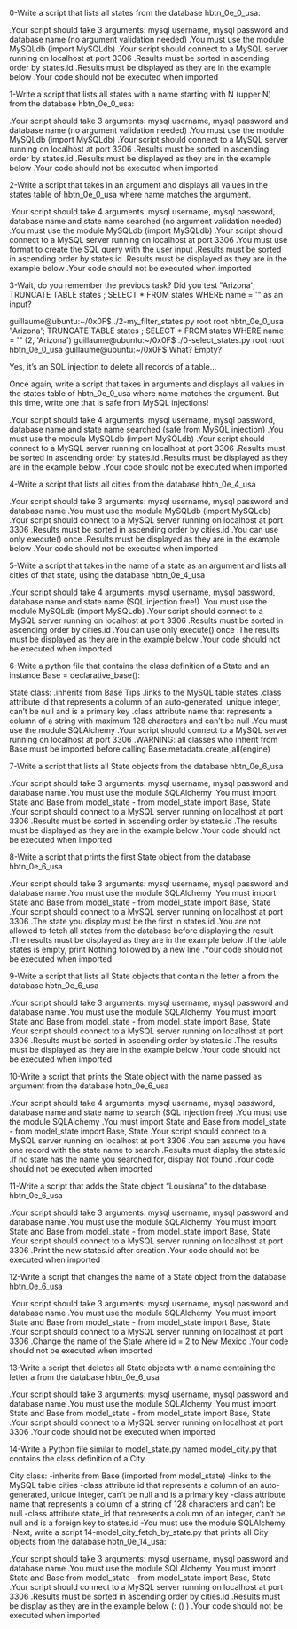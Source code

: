 0-Write a script that lists all states from the database hbtn_0e_0_usa:

.Your script should take 3 arguments: mysql username, mysql password and database name (no argument validation needed)
.You must use the module MySQLdb (import MySQLdb)
.Your script should connect to a MySQL server running on localhost at port 3306
.Results must be sorted in ascending order by states.id
.Results must be displayed as they are in the example below
.Your code should not be executed when imported

1-Write a script that lists all states with a name starting with N (upper N) from the database hbtn_0e_0_usa:

.Your script should take 3 arguments: mysql username, mysql password and database name (no argument validation needed)
.You must use the module MySQLdb (import MySQLdb)
.Your script should connect to a MySQL server running on localhost at port 3306
.Results must be sorted in ascending order by states.id
.Results must be displayed as they are in the example below
.Your code should not be executed when imported

2-Write a script that takes in an argument and displays all values in the states table of hbtn_0e_0_usa where name matches the argument.

.Your script should take 4 arguments: mysql username, mysql password, database name and state name searched (no argument validation needed)
.You must use the module MySQLdb (import MySQLdb)
.Your script should connect to a MySQL server running on localhost at port 3306
.You must use format to create the SQL query with the user input
.Results must be sorted in ascending order by states.id
.Results must be displayed as they are in the example below
.Your code should not be executed when imported

3-Wait, do you remember the previous task? Did you test "Arizona'; TRUNCATE TABLE states ; SELECT * FROM states WHERE name = '" as an input?

guillaume@ubuntu:~/0x0F$ ./2-my_filter_states.py root root hbtn_0e_0_usa "Arizona'; TRUNCATE TABLE states ; SELECT * FROM states WHERE name = '"
(2, 'Arizona')
guillaume@ubuntu:~/0x0F$ ./0-select_states.py root root hbtn_0e_0_usa
guillaume@ubuntu:~/0x0F$ 
What? Empty?

Yes, it’s an SQL injection to delete all records of a table…

Once again, write a script that takes in arguments and displays all values in the states table of hbtn_0e_0_usa where name matches the argument. But this time, write one that is safe from MySQL injections!

.Your script should take 4 arguments: mysql username, mysql password, database name and state name searched (safe from MySQL injection)
.You must use the module MySQLdb (import MySQLdb)
.Your script should connect to a MySQL server running on localhost at port 3306
.Results must be sorted in ascending order by states.id
.Results must be displayed as they are in the example below
.Your code should not be executed when imported

4-Write a script that lists all cities from the database hbtn_0e_4_usa

.Your script should take 3 arguments: mysql username, mysql password and database name
.You must use the module MySQLdb (import MySQLdb)
.Your script should connect to a MySQL server running on localhost at port 3306
.Results must be sorted in ascending order by cities.id
.You can use only execute() once
.Results must be displayed as they are in the example below
.Your code should not be executed when imported

5-Write a script that takes in the name of a state as an argument and lists all cities of that state, using the database hbtn_0e_4_usa

.Your script should take 4 arguments: mysql username, mysql password, database name and state name (SQL injection free!)
.You must use the module MySQLdb (import MySQLdb)
.Your script should connect to a MySQL server running on localhost at port 3306
.Results must be sorted in ascending order by cities.id
.You can use only execute() once
.The results must be displayed as they are in the example below
.Your code should not be executed when imported

6-Write a python file that contains the class definition of a State and an instance Base = declarative_base():

State class:
.inherits from Base Tips
.links to the MySQL table states
.class attribute id that represents a column of an auto-generated, unique integer, can’t be null and is a primary key
.class attribute name that represents a column of a string with maximum 128 characters and can’t be null
.You must use the module SQLAlchemy
.Your script should connect to a MySQL server running on localhost at port 3306
.WARNING: all classes who inherit from Base must be imported before calling Base.metadata.create_all(engine)

7-Write a script that lists all State objects from the database hbtn_0e_6_usa

.Your script should take 3 arguments: mysql username, mysql password and database name
.You must use the module SQLAlchemy
.You must import State and Base from model_state - from model_state import Base, State
.Your script should connect to a MySQL server running on localhost at port 3306
.Results must be sorted in ascending order by states.id
.The results must be displayed as they are in the example below
.Your code should not be executed when imported

8-Write a script that prints the first State object from the database hbtn_0e_6_usa

.Your script should take 3 arguments: mysql username, mysql password and database name
.You must use the module SQLAlchemy
.You must import State and Base from model_state - from model_state import Base, State
.Your script should connect to a MySQL server running on localhost at port 3306
.The state you display must be the first in states.id
.You are not allowed to fetch all states from the database before displaying the result
.The results must be displayed as they are in the example below
.If the table states is empty, print Nothing followed by a new line
.Your code should not be executed when imported

9-Write a script that lists all State objects that contain the letter a from the database hbtn_0e_6_usa

.Your script should take 3 arguments: mysql username, mysql password and database name
.You must use the module SQLAlchemy
.You must import State and Base from model_state - from model_state import Base, State
.Your script should connect to a MySQL server running on localhost at port 3306
.Results must be sorted in ascending order by states.id
.The results must be displayed as they are in the example below
.Your code should not be executed when imported

10-Write a script that prints the State object with the name passed as argument from the database hbtn_0e_6_usa

.Your script should take 4 arguments: mysql username, mysql password, database name and state name to search (SQL injection free)
.You must use the module SQLAlchemy
.You must import State and Base from model_state - from model_state import Base, State
.Your script should connect to a MySQL server running on localhost at port 3306
.You can assume you have one record with the state name to search
.Results must display the states.id
.If no state has the name you searched for, display Not found
.Your code should not be executed when imported

11-Write a script that adds the State object “Louisiana” to the database hbtn_0e_6_usa

.Your script should take 3 arguments: mysql username, mysql password and database name
.You must use the module SQLAlchemy
.You must import State and Base from model_state - from model_state import Base, State
.Your script should connect to a MySQL server running on localhost at port 3306
.Print the new states.id after creation
.Your code should not be executed when imported

12-Write a script that changes the name of a State object from the database hbtn_0e_6_usa

.Your script should take 3 arguments: mysql username, mysql password and database name
.You must use the module SQLAlchemy
.You must import State and Base from model_state - from model_state import Base, State
.Your script should connect to a MySQL server running on localhost at port 3306
.Change the name of the State where id = 2 to New Mexico
.Your code should not be executed when imported

13-Write a script that deletes all State objects with a name containing the letter a from the database hbtn_0e_6_usa

.Your script should take 3 arguments: mysql username, mysql password and database name
.You must use the module SQLAlchemy
.You must import State and Base from model_state - from model_state import Base, State
.Your script should connect to a MySQL server running on localhost at port 3306
.Your code should not be executed when imported

14-Write a Python file similar to model_state.py named model_city.py that contains the class definition of a City.

City class:
-inherits from Base (imported from model_state)
-links to the MySQL table cities
-class attribute id that represents a column of an auto-generated, unique integer, can’t be null and is a primary key
-class attribute name that represents a column of a string of 128 characters and can’t be null
-class attribute state_id that represents a column of an integer, can’t be null and is a foreign key to states.id
-You must use the module SQLAlchemy
-Next, write a script 14-model_city_fetch_by_state.py that prints all City objects from the database hbtn_0e_14_usa:

.Your script should take 3 arguments: mysql username, mysql password and database name
.You must use the module SQLAlchemy
.You must import State and Base from model_state - from model_state import Base, State
.Your script should connect to a MySQL server running on localhost at port 3306
.Results must be sorted in ascending order by cities.id
.Results must be display as they are in the example below (<state name>: (<city id>) <city name>)
.Your code should not be executed when imported
